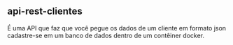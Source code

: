 ## api-rest-clientes

É uma API que faz que você pegue os dados de um cliente em formato json cadastre-se em um banco de dados dentro de um contêiner docker.
